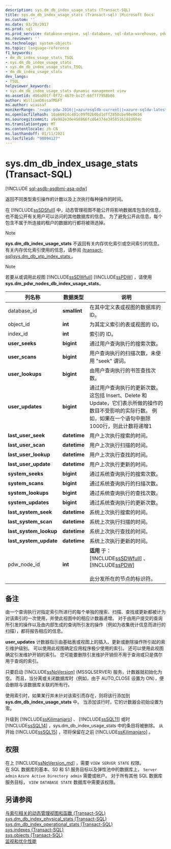 ```yaml
---
description: sys.dm_db_index_usage_stats (Transact-SQL)
title: sys.dm_db_index_usage_stats (Transact-sql) |Microsoft Docs
ms.custom: ''
ms.date: 03/20/2017
ms.prod: sql
ms.prod_service: database-engine, sql-database, sql-data-warehouse, pdw
ms.reviewer: ''
ms.technology: system-objects
ms.topic: language-reference
f1_keywords:
- dm_db_index_usage_stats_TSQL
- sys.dm_db_index_usage_stats
- sys.dm_db_index_usage_stats_TSQL
- dm_db_index_usage_stats
dev_langs:
- TSQL
helpviewer_keywords:
- sys.dm_db_index_usage_stats dynamic management view
ms.assetid: d06a001f-0f72-4679-bc2f-66fff7958b86
author: WilliamDAssafMSFT
ms.author: wiassaf
monikerRange: '>=aps-pdw-2016||=azuresqldb-current||=azure-sqldw-latest||>=sql-server-2016||>=sql-server-linux-2017||=azuresqldb-mi-current'
ms.openlocfilehash: 10a6691dc481c09f02b0bd1dff2850cbe90e0656
ms.sourcegitcommit: a9e982e30e458866fcd64374e3458516182d604c
ms.translationtype: MT
ms.contentlocale: zh-CN
ms.lasthandoff: 01/11/2021
ms.locfileid: "98094127"
---
```

# <a name="sysdm_db_index_usage_stats-transact-sql"></a>sys.dm_db_index_usage_stats (Transact-SQL)
[!INCLUDE [sql-asdb-asdbmi-asa-pdw](../../includes/applies-to-version/sql-asdb-asdbmi-asa-pdw.md)]

  返回不同类型索引操作的计数以及上次执行每种操作的时间。  
  
 在 [!INCLUDE[ssSDSfull](../../includes/sssdsfull-md.md)] 中，动态管理视图不能公开将影响数据库包含的信息，也不能公开有关用户可以访问的其他数据库的信息。 为了避免公开此信息，每个包含不属于所连接的租户的数据的行都将被筛选掉。  
  
> [!NOTE]  
>  **sys.dm_db_index_usage_stats** 不返回有关内存优化索引或空间索引的信息。 有关内存优化索引使用的信息，请参阅 [&#40;transact-sql&#41;sys.dm_db_xtp_index_stats ](../../relational-databases/system-dynamic-management-views/sys-dm-db-xtp-index-stats-transact-sql.md)。  
  
> [!NOTE]  
>  若要从或调用此视图 [!INCLUDE[ssSDWfull](../../includes/sssdwfull-md.md)] [!INCLUDE[ssPDW](../../includes/sspdw-md.md)] ，请使用 **sys.dm_pdw_nodes_db_index_usage_stats**。  
  
|列名称|数据类型|说明|  
|-----------------|---------------|-----------------|  
|database_id|**smallint**|在其中定义表或视图的数据库的 ID。|  
|object_id|**int**|为其定义索引的表或视图的 ID。|  
|index_id|**int**|索引的 ID。|  
|**user_seeks**|**bigint**|通过用户查询执行的搜索次数。|  
|**user_scans**|**bigint**|用户查询执行的扫描次数，未使用 "seek" 谓词。|  
|**user_lookups**|**bigint**|由用户查询执行的书签查找次数。|  
|**user_updates**|**bigint**|通过用户查询执行的更新次数。 这包括 Insert、Delete 和 Update，它们表示所做的操作的数目不受影响的实际行数。 例如，如果在一个语句中删除1000行，则此计数将递增1|  
|**last_user_seek**|**datetime**|用户上次执行搜索的时间。|  
|**last_user_scan**|**datetime**|用户上次执行扫描的时间。|  
|**last_user_lookup**|**datetime**|用户上次执行查找的时间。|  
|**last_user_update**|**datetime**|用户上次执行更新的时间。|  
|**system_seeks**|**bigint**|通过系统查询执行的搜索次数。|  
|**system_scans**|**bigint**|通过系统查询执行的扫描次数。|  
|**system_lookups**|**bigint**|通过系统查询执行的查找次数。|  
|**system_updates**|**bigint**|通过系统查询执行的更新次数。|  
|**last_system_seek**|**datetime**|系统上次执行搜索的时间。|  
|**last_system_scan**|**datetime**|系统上次执行扫描的时间。|  
|**last_system_lookup**|**datetime**|系统上次执行查找的时间。|  
|**last_system_update**|**datetime**|系统上次执行更新的时间。|  
|pdw_node_id|**int**|**适用** 于： [!INCLUDE[ssSDWfull](../../includes/sssdwfull-md.md)] 、 [!INCLUDE[ssPDW](../../includes/sspdw-md.md)]<br /><br /> 此分发所在的节点的标识符。|  
  
## <a name="remarks"></a>备注  
 由一个查询执行对指定索引所进行的每个单独的搜索、扫描、查找或更新都被计为对该索引的一次使用，并使此视图中的相应计数器递增。 对于由用户提交的查询所引发的操作以及由内部生成的查询所引发的操作（例如为收集统计信息而进行的扫描），都将报告相应的信息。  
  
 **user_updates** 计数器指示由基础表或视图上的插入、更新或删除操作所引起的索引维护级别。 可以使用此视图确定应用程序极少使用的索引。 还可以使用此视图确定引发维护开销的索引。 您可能要删除引发维护开销但不用于查询或只是偶尔用于查询的索引。  
  
 只要启动 [!INCLUDE[ssNoVersion](../../includes/ssnoversion-md.md)] (MSSQLSERVER) 服务，计数器就初始化为空。 而且，当分离或关闭数据库时（例如，由于 AUTO_CLOSE 设置为 ON），便会删除与该数据库关联的所有行。  
  
 使用索引时，如果某行并未针对该索引而存在，则将该行添加到 **sys.dm_db_index_usage_stats** 中。 当添加该行时，它的计数器会初始设置为零。  
  
 升级到 [!INCLUDE[ssKilimanjaro](../../includes/sskilimanjaro-md.md)] 、 [!INCLUDE[ssSQL11](../../includes/sssql11-md.md)] 或时 [!INCLUDE[ssSQL14](../../includes/sssql14-md.md)] ，sys.dm_db_index_usage_stats 中的条目将被删除。 从开始 [!INCLUDE[ssSQL15](../../includes/sssql15-md.md)] ，项将保留在之前 [!INCLUDE[ssKilimanjaro](../../includes/sskilimanjaro-md.md)] 。  
  
## <a name="permissions"></a>权限  
在上 [!INCLUDE[ssNoVersion_md](../../includes/ssnoversion-md.md)] ，需要 `VIEW SERVER STATE` 权限。   
在 SQL 数据库的基本、S0 和 S1 服务目标以及弹性池中的数据库上， `Server admin` `Azure Active Directory admin` 需要或帐户。 对于所有其他 SQL 数据库服务目标， `VIEW DATABASE STATE` 数据库中需要该权限。  
  
## <a name="see-also"></a>另请参阅  

 [与索引相关的动态管理视图和函数 &#40;Transact-SQL&#41;](../../relational-databases/system-dynamic-management-views/index-related-dynamic-management-views-and-functions-transact-sql.md)   
 [sys.dm_db_index_physical_stats (Transact-SQL)](../../relational-databases/system-dynamic-management-views/sys-dm-db-index-physical-stats-transact-sql.md)   
 [sys.dm_db_index_operational_stats (Transact-SQL)](../../relational-databases/system-dynamic-management-views/sys-dm-db-index-operational-stats-transact-sql.md)   
 [sys.indexes (Transact-SQL)](../../relational-databases/system-catalog-views/sys-indexes-transact-sql.md)   
 [sys.objects (Transact-SQL)](../../relational-databases/system-catalog-views/sys-objects-transact-sql.md)   
 [监视和优化性能](../../relational-databases/performance/monitor-and-tune-for-performance.md)  
  
  


